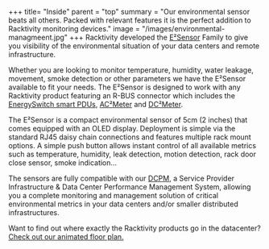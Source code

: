 +++
title= "Inside"
parent = "top"
summary = "Our environmental sensor beats all others. Packed with relevant features it is the perfect addition to Racktivity monitoring devices."
image = "/images/environmental-managmeent.jpg"
+++
Racktivity developed the [E²Sensor](/products/uptime-maximization-opex-reduction/e2sensor) Family to give you visibility of the environmental situation of your data centers and remote infrastructure.

Whether you are looking to monitor temperature, humidity, water leakage, movement, smoke detection or other parameters we have the E²Sensor available to fit your needs. The E²Sensor is designed to work with any Racktivity product featuring an R-BUS connector which includes the [EnergySwitch smart PDUs](/products/rack-power-management), [AC²Meter](/products/infrastructure-power-management/ac-power-monitoring-ac2meter) and [DC²Meter](/products/infrastructure-power-management/dc-power-monitoring).

The E²Sensor is a compact environmental sensor of 5cm (2 inches) that comes equipped with an OLED display.
Deployment is simple via the standard RJ45 daisy chain connections and features multiple rack mount options. A simple push button allows instant control of all available metrics such as temperature, humidity, leak detection, motion detection, rack door close sensor, smoke indication…

The sensors are fully compatible with our [DCPM](/products/power-management-software/dcpm), a Service Provider Infrastructure & Data Center Performance Management System, allowing you a complete monitoring and management solution of critical environmental metrics in your data centers and/or smaller distributed infrastructures.

Want to find out where exactly the Racktivity products go in the datacenter? [Check out our animated floor plan.](/post/data-center-floor-plan-solution-overview)
